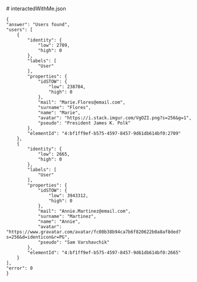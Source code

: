 # interactedWithMe.json
>
    {
	"answer": "Users found",
	"users": [
		{
			"identity": {
				"low": 2709,
				"high": 0
			},
			"labels": [
				"User"
			],
			"properties": {
				"idSTOW": {
					"low": 238704,
					"high": 0
				},
				"mail": "Marie.Flores@email.com",
				"surname": "Flores",
				"name": "Marie",
				"avatar": "https://i.stack.imgur.com/VgOZI.png?s=256&g=1",
				"pseudo": "President James K. Polk"
			},
			"elementId": "4:bf1ff9ef-b575-4597-8457-9d61db614bf0:2709"
		},
		{
			"identity": {
				"low": 2665,
				"high": 0
			},
			"labels": [
				"User"
			],
			"properties": {
				"idSTOW": {
					"low": 3943312,
					"high": 0
				},
				"mail": "Annie.Martinez@email.com",
				"surname": "Martinez",
				"name": "Annie",
				"avatar": "https://www.gravatar.com/avatar/fc00b38b94ca7b6f820622b0a8af8ded?s=256&d=identicon&r=PG",
				"pseudo": "Sam Varshavchik"
			},
			"elementId": "4:bf1ff9ef-b575-4597-8457-9d61db614bf0:2665"
		}
	],
	"error": 0
    }
>
